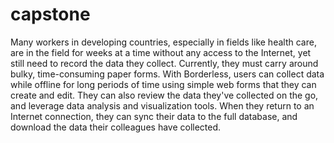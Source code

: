 # capstone

Many workers in developing countries, especially in fields like health care, are in the field for weeks at a time without any access to the Internet, yet still need to record the data they collect. Currently, they must carry around bulky, time-consuming paper forms. With Borderless, users can collect data while offline for long periods of time using simple web forms that they can create and edit. They can also review the data they've collected on the go, and leverage data analysis and visualization tools. When they return to an Internet connection, they can sync their data to the full database, and download the data their colleagues have collected.
